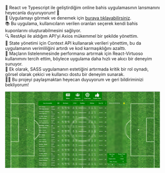 
🚀 React ve Typescript ile geliştirdiğim online bahis uygulamasının lansmanını heyecanla duyuruyorum! 🎉<br />
🔗 Uygulamayı görmek ve denemek için [buraya tıklayabilirsiniz](https://e-bet.vercel.app/).<br />
📚 Bu uygulama, kullanıcıların verilen oranları seçerek kendi bahis kuponlarını oluşturabilmesini sağlıyor.<br />
🔍 RestApi ile aldığım API'yi Axios mükemmel bir şekilde yönettim.<br />
🔄 State yönetimi için Context API kullanarak verileri yönettim, bu da uygulamanın verimliliğini artırdı ve kod karmaşıklığını azalttı.<br />
💼 Maçların listelenmesinde performansı artırmak için React-Virtuoso kullanımını tercih ettim, böylece uygulama daha hızlı ve akıcı bir deneyim sunuyor.<br />
💅 Ek olarak, SASS uygulamanın estetiğini artırmada kritik bir rol oynadı, görsel olarak çekici ve kullanıcı dostu bir deneyim sunarak.<br />
👨‍💻 Bu projeyi paylaşmaktan heyecan duyuyorum ve geri bildiriminizi bekliyorum!


<img src="./src/assets/images/eBet.png" alt="web" style="height: 600;">
